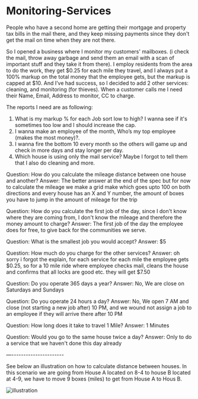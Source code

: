 # Monitoring-Services
People who have a second home are getting their mortgage and property tax bills in the mail there, and they keep missing payments since they don't get the mail on time when they are not there.

So I opened a business where I monitor my customers' mailboxes. (i check the mail, throw away garbage and send them an email with a scan of important stuff and they take it from there).
I employ residents from the area to do the work, they get $0.25 for each mile they travel, and I always put a 100% markup on the total money that the employee gets, but the markup is capped at $10.
And I’ve had success, so I decided to add 2 other services: cleaning, and monitoring (for thieves).
When a customer calls me I need their Name, Email, Address to monitor, CC to charge.

The reports I need are as following:
1) What is my markup % for each Job sort low to high? I wanna see if it's sometimes too low and I should increase the cap.
2) I wanna make an employee of the month, Who’s my top employee (makes the most money)?.
3) I wanna fire the bottom 10 every month so the others will game up and check in more days and stay longer per day.
4) Which house is using only the mail service? Maybe I forgot to tell them that I also do cleaning and more.

Question: How do you calculate the mileage distance between one house and another?
Answer: The better answer at the end of the spec but for now to calculate the mileage we make a grid make which goes upto 100 on both directions and every house has an X and Y number, the amount of boxes you have to jump in the amount of mileage for the trip

Question: How do you calculate the first job of the day, since I don't know where they are coming from, I don't know the mileage and therefore the money amount to charge?
Answer: The first job of the day the employee does for free, to give back for the communities we serve.

Question: What is the smallest job you would accept?
Answer: $5

Question: How much do you charge for the other services?
Answer: oh sorry i forgot the explain, for each service for each mile the employee gets $0.25, so for a 10 mile ride where employee checks mail, cleans the house and confirms that all locks are good etc. they will get $7.50

Question: Do you operate 365 days a year?
Answer: No, We are close on Saturdays and Sundays

Question: Do you operate 24 hours a day?
Answer: No, We open 7 AM and close (not starting a new job after) 10 PM, and we wound not assign a job to an employee if they will arrive there after 10 PM

Question: How long does it take to travel 1 Mile?
Answer: 1 Minutes

Question: Would you go to the same house twice a day?
Answer: Only to do a service that we haven't done this day already

—----------------------

See below an illustration on how to calculate distance between houses.
In this scenario we are going from House A located on 8-4  to house B located at 4-9, we have to move 9 boxes (miles) to get from House A to Hous B.

![illustration](https://i.imgur.com/aeZpJoT.png)
